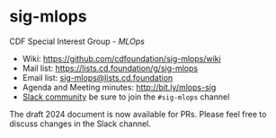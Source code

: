 # sig-mlops

CDF Special Interest Group - *MLOps*

- Wiki: https://github.com/cdfoundation/sig-mlops/wiki
- Mail list: https://lists.cd.foundation/g/sig-mlops 
- Email list: sig-mlops@lists.cd.foundation
- Agenda and Meeting minutes: http://bit.ly/mlops-sig
- [Slack community](https://join.slack.com/t/cdeliveryfdn/shared_invite/zt-nwc0jjd0-G65oEpv5ynFfPD5oOX5Ogg) be sure to join the `#sig-mlops` channel

The draft 2024 document is now available for PRs. Please feel free to discuss changes in the Slack channel.

<!-- For USA, the MLOps SIG meets every other week at 9:30 AM Pacific, on Thursdays 

-- [Zoom Meeting Link](https://zoom.us/j/888870104)

Calendar invite: https://zoom.us/meeting/tZwlf-6orzsubcRZxykyjaEa3v90b2nOlA/ics?icsToken=98tyKuGgpjMtGtWVtF3tRaovW9ribOHyl3NNmJlFhRT8CSF2Y1Dgb7JAYLxQHPmB

OR

For APAC / Oceania, the MLOps SIG meets every four weeks on Thursdays, at 10:00 UTC, commencing 25th Feb 2021 (*See your timezone [here](https://time.is/1000_in_UTC)*)

 [Zoom Meeting Link](https://zoom.us/j/95182588714?pwd=UVVUbVFHZWtDQytvNnJ3S3RUL09HQT09)

 [CDF Public Calendar - Google](https://calendar.google.com/calendar/embed?src=linuxfoundation.org_mhf0kmgedn67ihni8r129avp24%40group.calendar.google.com&ctz=Europe%2FLondon)

 [CDF Public Calendar - ICS version](https://calendar.google.com/calendar/ical/linuxfoundation.org_mhf0kmgedn67ihni8r129avp24%40group.calendar.google.com/public/basic.ics)
-->
